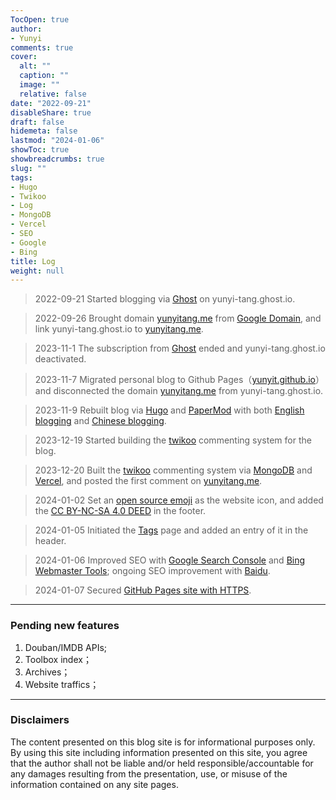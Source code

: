 ```yaml
---
TocOpen: true
author:
- Yunyi
comments: true
cover:
  alt: ""
  caption: ""
  image: ""
  relative: false
date: "2022-09-21"
disableShare: true
draft: false
hidemeta: false
lastmod: "2024-01-06"
showToc: true
showbreadcrumbs: true
slug: ""
tags:
- Hugo
- Twikoo
- Log
- MongoDB
- Vercel
- SEO
- Google
- Bing
title: Log
weight: null
---
```


> 2022-09-21 Started blogging via [Ghost](https://ghost.org/) on yunyi-tang.ghost.io.

> 2022-09-26 Brought domain [yunyitang.me](https://www.yunyitang.me/) from [Google Domain](https://domains.google.com/registrar), and link yunyi-tang.ghost.io to [yunyitang.me](https://www.yunyitang.me/).

> 2023-11-1 The subscription from [Ghost](https://ghost.org/) ended and yunyi-tang.ghost.io deactivated.

> 2023-11-7 Migrated personal blog to Github Pages（[yunyit.github.io](https://github.com/yunyit/yunyit.github.io)）and disconnected the domain [yunyitang.me](https://www.yunyitang.me/) from yunyi-tang.ghost.io.

> 2023-11-9 Rebuilt blog via [Hugo](https://github.com/gohugoio/hugo) and [PaperMod](https://github.com/adityatelange/hugo-PaperMod) with both [English blogging](https://www.yunyitang.me/en/) and [Chinese blogging](https://www.yunyitang.me/zh/).

> 2023-12-19 Started building the [twikoo](https://twikoo.js.org/en/intro.html) commenting system for the blog.

> 2023-12-20 Built the [twikoo](https://twikoo.js.org/en/intro.html) commenting system via [MongoDB](https://www.mongodb.com/cloud/atlas/register) and [Vercel](https://vercel.com/signup), and posted the first comment on [yunyitang.me](https://www.yunyitang.me/).

> 2024-01-02 Set an [open source emoji](https://iconduck.com/emojis/39003/orange-heart) as the website icon, and added the [CC BY-NC-SA 4.0 DEED](https://creativecommons.org/licenses/by-nc-sa/4.0/deed.zh-hans) in the footer.

> 2024-01-05 Initiated the [Tags](https://www.sulvblog.cn/posts/blog/hugo_tag_cloud/) page and added an entry of it in the header.

> 2024-01-06 Improved SEO with [Google Search Console](https://search.google.com/search-console) and [Bing Webmaster Tools](https://www.bing.com/webmasters); ongoing SEO improvement with [Baidu](https://ziyuan.baidu.com).

> 2024-01-07 Secured [GitHub Pages site with HTTPS](https://docs.github.com/en/pages/getting-started-with-github-pages/securing-your-github-pages-site-with-https).

---


### Pending new features

1. Douban/IMDB APIs;
2. Toolbox index；
3. Archives；
4. Website traffics；

---

### Disclaimers
The content presented on this blog site is for informational purposes only.  By using this site including information presented on this site, you agree that the author shall not be liable and/or held responsible/accountable for any damages resulting from the presentation, use, or misuse of the information contained on any site pages.